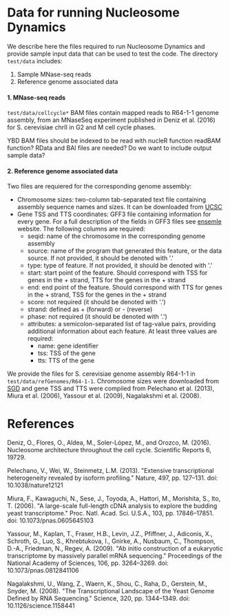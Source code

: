 # Data for running Nucleosome Dynamics

We describe here the files required to run Nucleosome Dynamics and provide sample input data that can be used to test the code. The directory `test/data` includes:

1. Sample MNase-seq reads
2. Reference genome associated data

#### 1. MNase-seq reads

`test/data/cellcycle*` BAM files contain mapped reads to R64-1-1 genome assembly, from an MNaseSeq experiment published in Deniz et al. (2016) for S. cerevisiae chrII in G2 and M cell cycle phases. 

YBD
BAM files should be indexed to be read with nucleR function readBAM function?
RData and BAI files are needed?
Do we want to include output sample data?

#### 2. Reference genome associated data

Two files are requiered for the corresponding genome assembly:

* Chromosome sizes: two-column tab-separated text file containing assembly sequence names and sizes. It can be downloaded from [UCSC](http://hgdownload.soe.ucsc.edu/downloads.html)
* Gene TSS and TTS coordinates: GFF3 file containing information for every gene. For a full description of the fields in GFF3 files see [ensemle](https://www.ensembl.org/info/website/upload/gff3.html) website. The following columns are required:
  * seqid: name of the chromosome in the corresponding genome assembly
  * source: name of the program that generated this feature, or the data source. If not provided, it should be denoted with '.'
  * type: type of feature. If not provided, it should be denoted with '.'
  * start: start point of the feature. Should correspond with TSS for genes in the + strand, TTS for the genes in the + strand
  * end: end point of the feature. Should correspond with TTS for genes in the + strand, TSS for the genes in the + strand
  * score: not required (it should be denoted with '.')
  * strand: defined as + (forward) or - (reverse)
  * phase: not required (it should be denoted with '.')
  * attributes: a semicolon-separated list of tag-value pairs, providing additional information about each feature. At least three values are required: 
    * name: gene identifier
    * tss: TSS of the gene
    * tts: TTS of the gene

We provide the files for S. cerevisiae genome assembly R64-1-1 in `test/data/refGenomes/R64-1-1`. Chromosome sizes were downloaded from [SGD](http://downloads.yeastgenome.org/sequence/S288C_reference/genome_releases/S288C_reference_genome_R64-1-1_20110203.tgz) and gene TSS and TTS were compiled from Pelechano et al. (2013), Miura et al. (2006), Yassour et al. (2009), Nagalakshmi et al. (2008).


# References 
Deniz, O., Flores, O., Aldea, M., Soler-López, M., and Orozco, M. (2016). Nucleosome architecture throughout the cell cycle. Scientific Reports 6, 19729.

Pelechano, V., Wei, W., Steinmetz, L.M. (2013). "Extensive transcriptional heterogeneity revealed by isoform profiling." Nature, 497, pp. 127–131. doi: 10.1038/nature12121

Miura, F., Kawaguchi, N., Sese, J., Toyoda, A., Hattori, M., Morishita, S., Ito, T. (2006). "A large-scale full-length cDNA analysis to explore the budding yeast transcriptome." Proc. Natl. Acad. Sci. U.S.A., 103, pp. 17846–17851. doi: 10.1073/pnas.0605645103

Yassour, M., Kaplan, T., Fraser, H.B., Levin, J.Z., Pfiffner, J., Adiconis, X., Schroth, G., Luo, S., Khrebtukova, I., Gnirke, A., Nusbaum, C., Thompson, D.-A., Friedman, N., Regev, A. (2009). "Ab initio construction of a eukaryotic transcriptome by massively parallel mRNA sequencing." Proceedings of the National Academy of Sciences, 106, pp. 3264–3269. doi: 10.1073/pnas.0812841106

Nagalakshmi, U., Wang, Z., Waern, K., Shou, C., Raha, D., Gerstein, M., Snyder, M. (2008). "The Transcriptional Landscape of the Yeast Genome Defined by RNA Sequencing." Science, 320, pp. 1344–1349. doi: 10.1126/science.1158441

